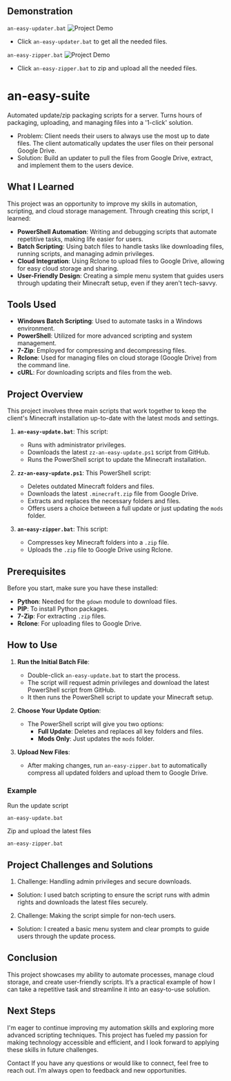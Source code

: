 ## Demonstration

```an-easy-updater.bat```
![Project Demo](an-easy-updater.gif)
- Click ```an-easy-updater.bat``` to get all the needed files.

```an-easy-zipper.bat```
![Project Demo](an-easy-zipper.gif)
- Click ```an-easy-zipper.bat``` to zip and upload all the needed files.

# an-easy-suite
Automated update/zip packaging scripts for a server. Turns hours of packaging, uploading, and managing files into a '1-click' solution.
- Problem: Client needs their users to always use the most up to date files. The client automatically updates the user files on their personal Google Drive.
- Solution: Build an updater to pull the files from Google Drive, extract, and implement them to the users device.

## What I Learned

This project was an opportunity to improve my skills in automation, scripting, and cloud storage management. Through creating this script, I learned:
- **PowerShell Automation**: Writing and debugging scripts that automate repetitive tasks, making life easier for users.
- **Batch Scripting**: Using batch files to handle tasks like downloading files, running scripts, and managing admin privileges.
- **Cloud Integration**: Using Rclone to upload files to Google Drive, allowing for easy cloud storage and sharing.
- **User-Friendly Design**: Creating a simple menu system that guides users through updating their Minecraft setup, even if they aren't tech-savvy.

## Tools Used

- **Windows Batch Scripting**: Used to automate tasks in a Windows environment.
- **PowerShell**: Utilized for more advanced scripting and system management.
- **7-Zip**: Employed for compressing and decompressing files.
- **Rclone**: Used for managing files on cloud storage (Google Drive) from the command line.
- **cURL**: For downloading scripts and files from the web.


## Project Overview

This project involves three main scripts that work together to keep the client's Minecraft installation up-to-date with the latest mods and settings.

1. **`an-easy-update.bat`**: This script:
   - Runs with administrator privileges.
   - Downloads the latest `zz-an-easy-update.ps1` script from GitHub.
   - Runs the PowerShell script to update the Minecraft installation.

2. **`zz-an-easy-update.ps1`**: This PowerShell script:
   - Deletes outdated Minecraft folders and files.
   - Downloads the latest `.minecraft.zip` file from Google Drive.
   - Extracts and replaces the necessary folders and files.
   - Offers users a choice between a full update or just updating the `mods` folder.

3. **`an-easy-zipper.bat`**: This script:
   - Compresses key Minecraft folders into a `.zip` file.
   - Uploads the `.zip` file to Google Drive using Rclone.

## Prerequisites

Before you start, make sure you have these installed:
- **Python**: Needed for the `gdown` module to download files.
- **PIP**: To install Python packages.
- **7-Zip**: For extracting `.zip` files.
- **Rclone**: For uploading files to Google Drive.

## How to Use

1. **Run the Initial Batch File**:
   - Double-click `an-easy-update.bat` to start the process.
   - The script will request admin privileges and download the latest PowerShell script from GitHub.
   - It then runs the PowerShell script to update your Minecraft setup.

2. **Choose Your Update Option**:
   - The PowerShell script will give you two options:
     - **Full Update**: Deletes and replaces all key folders and files.
     - **Mods Only**: Just updates the `mods` folder.

3. **Upload New Files**:
   - After making changes, run `an-easy-zipper.bat` to automatically compress all updated folders and upload them to Google Drive.

### Example

Run the update script
```shell
an-easy-update.bat
```
Zip and upload the latest files
```shell
an-easy-zipper.bat
```
## Project Challenges and Solutions
1. Challenge: Handling admin privileges and secure downloads.
- Solution: I used batch scripting to ensure the script runs with admin rights and downloads the latest files securely.
2. Challenge: Making the script simple for non-tech users.
- Solution: I created a basic menu system and clear prompts to guide users through the update process.
## Conclusion
This project showcases my ability to automate processes, manage cloud storage, and create user-friendly scripts. It’s a practical example of how I can take a repetitive task and streamline it into an easy-to-use solution.

## Next Steps
I'm eager to continue improving my automation skills and exploring more advanced scripting techniques. This project has fueled my passion for making technology accessible and efficient, and I look forward to applying these skills in future challenges.

Contact
If you have any questions or would like to connect, feel free to reach out. I'm always open to feedback and new opportunities.

